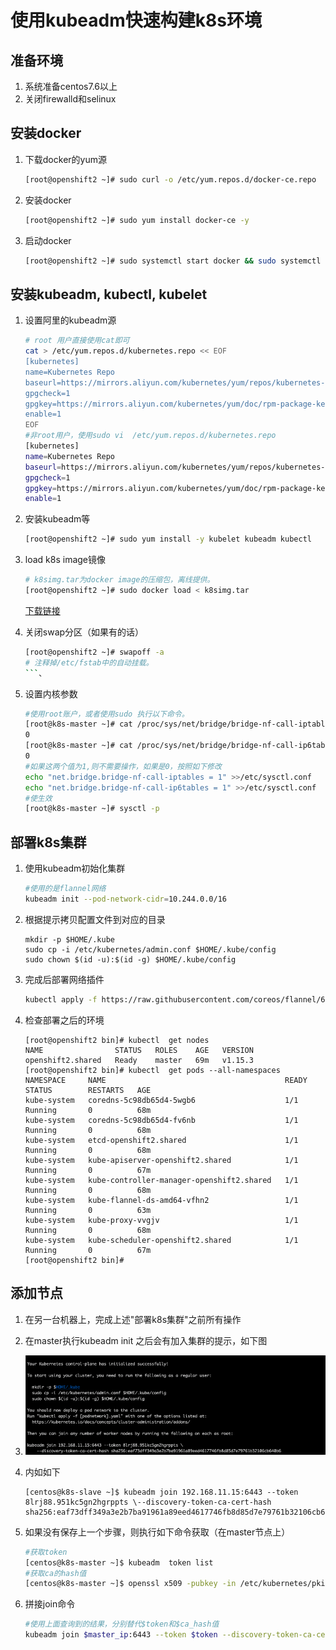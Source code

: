 # 使用kubeadm快速构建k8s环境

## 准备环境

1. 系统准备centos7.6以上
2. 关闭firewalld和selinux

## 安装docker

1. 下载docker的yum源

    ```bash
    [root@openshift2 ~]# sudo curl -o /etc/yum.repos.d/docker-ce.repo  https://mirrors.aliyun.com/docker-ce/linux/centos/docker-ce.repo
    ```
2. 安装docker

    ```bash
    [root@openshift2 ~]# sudo yum install docker-ce -y
    ```
3. 启动docker

    ```bash
    [root@openshift2 ~]# sudo systemctl start docker && sudo systemctl enable docker
    ```

## 安装kubeadm, kubectl, kubelet

1. 设置阿里的kubeadm源

    ```bash
    # root 用户直接使用cat即可
    cat > /etc/yum.repos.d/kubernetes.repo << EOF
    [kubernetes]
    name=Kubernetes Repo
    baseurl=https://mirrors.aliyun.com/kubernetes/yum/repos/kubernetes-el7-x86_64/
    gpgcheck=1
    gpgkey=https://mirrors.aliyun.com/kubernetes/yum/doc/rpm-package-key.gpg
    enable=1
    EOF
    #非root用户，使用sudo vi  /etc/yum.repos.d/kubernetes.repo
    [kubernetes]
    name=Kubernetes Repo
    baseurl=https://mirrors.aliyun.com/kubernetes/yum/repos/kubernetes-el7-x86_64/
    gpgcheck=1
    gpgkey=https://mirrors.aliyun.com/kubernetes/yum/doc/rpm-package-key.gpg
    enable=1
    ```
2. 安装kubeadm等

    ```bash
    [root@openshift2 ~]# sudo yum install -y kubelet kubeadm kubectl
    ```
3. load k8s image镜像

    ```bash
    # k8simg.tar为docker image的压缩包，离线提供。
    [root@openshift2 ~]# sudo docker load < k8simg.tar
    ```
    [下载链接](https://seafile.sh.99cloud.net/f/829d5212ca404db2a908/?dl=1)
4. 关闭swap分区（如果有的话）

    ```bash
    [root@openshift2 ~]# swapoff -a
    # 注释掉/etc/fstab中的自动挂载。
    ```、
5.  设置内核参数

    ```bash
    #使用root账户，或者使用sudo 执行以下命令。
    [root@k8s-master ~]# cat /proc/sys/net/bridge/bridge-nf-call-iptables
    0
    [root@k8s-master ~]# cat /proc/sys/net/bridge/bridge-nf-call-ip6tables
    0
    #如果这两个值为1,则不需要操作，如果是0，按照如下修改
    echo "net.bridge.bridge-nf-call-iptables = 1" >>/etc/sysctl.conf
    echo "net.bridge.bridge-nf-call-ip6tables = 1" >>/etc/sysctl.conf
    #使生效
    [root@k8s-master ~]# sysctl -p
    ```

## 部署k8s集群

1. 使用kubeadm初始化集群

    ```bash
    #使用的是flannel网络
    kubeadm init --pod-network-cidr=10.244.0.0/16
    ```
2. 根据提示拷贝配置文件到对应的目录

    ```
    mkdir -p $HOME/.kube
    sudo cp -i /etc/kubernetes/admin.conf $HOME/.kube/config
    sudo chown $(id -u):$(id -g) $HOME/.kube/config
    ```
3. 完成后部署网络插件

    ```bash
    kubectl apply -f https://raw.githubusercontent.com/coreos/flannel/62e44c867a2846fefb68bd5f178daf4da3095ccb/Documentation/kube-flannel.yml
    ```
4. 检查部署之后的环境

    ```
    [root@openshift2 bin]# kubectl  get nodes
    NAME                STATUS   ROLES    AGE   VERSION
    openshift2.shared   Ready    master   69m   v1.15.3
    [root@openshift2 bin]# kubectl  get pods --all-namespaces
    NAMESPACE     NAME                                        READY   STATUS        RESTARTS   AGE
    kube-system   coredns-5c98db65d4-5wgb6                    1/1     Running       0          68m
    kube-system   coredns-5c98db65d4-fv6nb                    1/1     Running       0          68m
    kube-system   etcd-openshift2.shared                      1/1     Running       0          68m
    kube-system   kube-apiserver-openshift2.shared            1/1     Running       0          67m
    kube-system   kube-controller-manager-openshift2.shared   1/1     Running       0          68m
    kube-system   kube-flannel-ds-amd64-vfhn2                 1/1     Running       0          63m
    kube-system   kube-proxy-vvgjv                            1/1     Running       0          68m
    kube-system   kube-scheduler-openshift2.shared            1/1     Running       0          67m
    [root@openshift2 bin]#
    ```

## 添加节点

1. 在另一台机器上，完成上述"部署k8s集群"之前所有操作
2. 在master执行kubeadm init 之后会有加入集群的提示，如下图
3. ![join](imgs/join.png)
4. 内如如下

    ```
    [centos@k8s-slave ~]$ kubeadm join 192.168.11.15:6443 --token   8lrj88.951kc5gn2hgrppts \--discovery-token-ca-cert-hash    sha256:eaf73dff349a3e2b7ba91961a89eed4617746fb8d85d7e79761b32106cb640b6
    ```
5. 如果没有保存上一个步骤，则执行如下命令获取（在master节点上）

    ```bash
    #获取token
    [centos@k8s-master ~]$ kubeadm  token list
    #获取ca的hash值
    [centos@k8s-master ~]$ openssl x509 -pubkey -in /etc/kubernetes/pki/ca.crt | openssl rsa -pubin -outform der 2>/dev/null | openssl dgst -sha256 -hex | sed 's/^.* //'
    ```
6. 拼接join命令

    ```bash
    #使用上面查询到的结果，分别替代$token和$ca_hash值
    kubeadm join $master_ip:6443 --token $token --discovery-token-ca-cert-hash sha256:$ca_hash 
    ```
